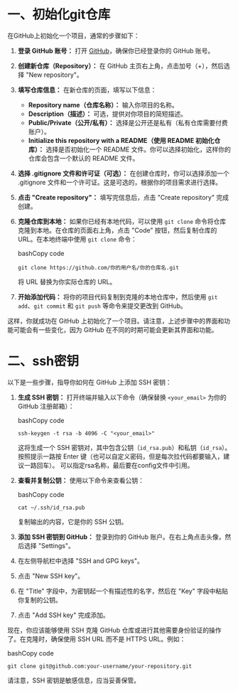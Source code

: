 # 一、初始化git仓库
  
在GitHub上初始化一个项目，通常的步骤如下：

1. **登录 GitHub 账号：** 打开 [GitHub](https://github.com/)，确保你已经登录你的 GitHub 账号。
    
2. **创建新仓库（Repository）：** 在 GitHub 主页右上角，点击加号（+），然后选择 "New repository"。
    
3. **填写仓库信息：** 在新仓库的页面，填写以下信息：
    
    - **Repository name（仓库名称）：** 输入你项目的名称。
    - **Description（描述）：** 可选，提供对你项目的简短描述。
    - **Public/Private（公开/私有）：** 选择是公开还是私有（私有仓库需要付费账户）。
    - **Initialize this repository with a README（使用 README 初始化仓库）：** 选择是否初始化一个 README 文件。你可以选择初始化，这样你的仓库会包含一个默认的 README 文件。
    
4. **选择 .gitignore 文件和许可证（可选）：** 在创建仓库时，你可以选择添加一个 .gitignore 文件和一个许可证。这是可选的，根据你的项目需求进行选择。
    
5. **点击 "Create repository"：** 填写完信息后，点击 "Create repository" 完成创建。
    
6. **克隆仓库到本地：** 如果你已经有本地代码，可以使用 `git clone` 命令将仓库克隆到本地。在仓库的页面右上角，点击 "Code" 按钮，然后复制仓库的 URL。在本地终端中使用 `git clone` 命令：
    
    bashCopy code
    
    `git clone https://github.com/你的用户名/你的仓库名.git`
    
    将 URL 替换为你实际仓库的 URL。
    
7. **开始添加代码：** 将你的项目代码复制到克隆的本地仓库中，然后使用 `git add`、`git commit` 和 `git push` 等命令来提交更改到 GitHub。
    

这样，你就成功在 GitHub 上初始化了一个项目。请注意，上述步骤中的界面和功能可能会有一些变化，因为 GitHub 在不同的时期可能会更新其界面和功能。
# 二、ssh密钥
以下是一些步骤，指导你如何在 GitHub 上添加 SSH 密钥：

1. **生成 SSH 密钥：** 打开终端并输入以下命令（确保替换 `<your_email>` 为你的 GitHub 注册邮箱）：
    
    bashCopy code
    
    `ssh-keygen -t rsa -b 4096 -C "<your_email>"`
    
    这将生成一个 SSH 密钥对，其中包含公钥（`id_rsa.pub`）和私钥（`id_rsa`）。按照提示一路按 Enter 键（也可以自定义密码，但是每次拉代码都要输入，建议一路回车）。
    可以指定rsa名称，最后要在config文件中引用。
    
2. **查看并复制公钥：** 使用以下命令来查看公钥：
    
    bashCopy code
    
    `cat ~/.ssh/id_rsa.pub`
    
    复制输出的内容，它是你的 SSH 公钥。
    
3. **添加 SSH 密钥到 GitHub：** 登录到你的 GitHub 账户。在右上角点击头像，然后选择 "Settings"。
    
4. 在左侧导航栏中选择 "SSH and GPG keys"。
    
5. 点击 "New SSH key"。
    
6. 在 "Title" 字段中，为密钥起一个有描述性的名字，然后在 "Key" 字段中粘贴你复制的公钥。
    
7. 点击 "Add SSH key" 完成添加。
    

现在，你应该能够使用 SSH 克隆 GitHub 仓库或进行其他需要身份验证的操作了。在克隆时，确保使用 SSH URL 而不是 HTTPS URL。例如：

bashCopy code

`git clone git@github.com:your-username/your-repository.git`

请注意，SSH 密钥是敏感信息，应当妥善保管。